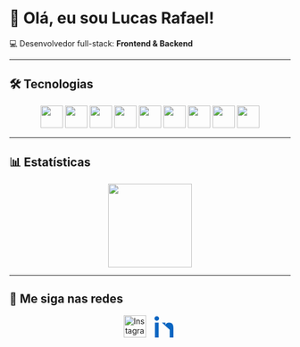 # 👋 Olá, eu sou Lucas Rafael!
💻 Desenvolvedor full-stack: **Frontend & Backend**

---

## 🛠️ Tecnologias
<div align="center">
<!-- Linguagens --> 
<img src="https://cdn.jsdelivr.net/gh/devicons/devicon/icons/php/php-original.svg" width="40" height="40" />
<img src="https://cdn.jsdelivr.net/gh/devicons/devicon/icons/python/python-original.svg" width="40" height="40" />
<img src="https://cdn.jsdelivr.net/gh/devicons/devicon/icons/javascript/javascript-original.svg" width="40" height="40" />
<!-- Frameworks -->
<img src="https://cdn.jsdelivr.net/gh/devicons/devicon/icons/nodejs/nodejs-original.svg" width="40" height="40" /> 
<img src="https://cdn.jsdelivr.net/gh/devicons/devicon/icons/react/react-original.svg" width="40" height="40" /> 
<img src="https://cdn.jsdelivr.net/gh/devicons/devicon/icons/symfony/symfony-original.svg" width="40" height="40" /> 
<!-- Outros -->
<img src="https://cdn.jsdelivr.net/gh/devicons/devicon/icons/git/git-original.svg" width="40" height="40" /> 
<img src="https://cdn.jsdelivr.net/gh/devicons/devicon/icons/html5/html5-original.svg" width="40" height="40" /> 
<img src="https://cdn.jsdelivr.net/gh/devicons/devicon/icons/css3/css3-original.svg" width="40" height="40" />
</div>

---

## 📊 Estatísticas
<div align="center" style="display: flex; flex-wrap: wrap; gap: 10px; justify-content: center;">
  <img src="https://streak-stats.demolab.com?user=lucasyesu&theme=radical&border_radius=6" height="150"/>
</div>

---

## 📱 Me siga nas redes
<div align="center" style="display: flex; gap: 15px; justify-content: center;">
  <a href="https://www.instagram.com/luccs__/" target="_blank">
    <img src="https://upload.wikimedia.org/wikipedia/commons/thumb/9/95/Instagram_logo_2022.svg/1200px-Instagram_logo_2022.svg.png" width="40" height="40" alt="Instagram"/>
  </a>
  <a href="https://www.linkedin.com/in/lucas-rafael-32208026a/" target="_blank" aria-label="LinkedIn">
    <svg xmlns="http://www.w3.org/2000/svg" width="40" height="40" viewBox="0 0 24 24" fill="#0A66C2">
      <path d="M4.98 3.5C4.98 4.88 3.88 6 2.5 6S0 4.88 0 3.5 1.12 1 2.5 1 4.98 2.12 4.98 3.5zM.5 8h4V24h-4V8zm7.5 0h3.8v2.16h.05c.53-1 1.83-2.16 3.77-2.16 4.03 0 4.78 2.65 4.78 6.1V24h-4v-8.34c0-1.99-.04-4.56-            2.78-4.56-2.78 0-3.2 2.17-3.2 4.41V24h-4V8z"/>
    </svg>
  </a>
</div>
